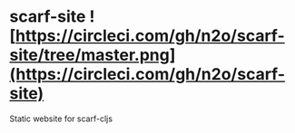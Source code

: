 # scarf-site ![https://circleci.com/gh/n2o/scarf-site/tree/master.png](https://circleci.com/gh/n2o/scarf-site)
Static website for scarf-cljs
